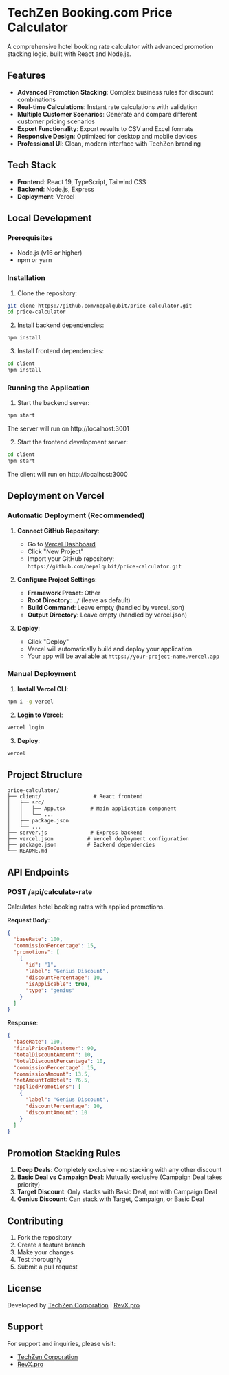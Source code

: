 # TechZen Booking.com Price Calculator

A comprehensive hotel booking rate calculator with advanced promotion stacking logic, built with React and Node.js.

## Features

- **Advanced Promotion Stacking**: Complex business rules for discount combinations
- **Real-time Calculations**: Instant rate calculations with validation
- **Multiple Customer Scenarios**: Generate and compare different customer pricing scenarios
- **Export Functionality**: Export results to CSV and Excel formats
- **Responsive Design**: Optimized for desktop and mobile devices
- **Professional UI**: Clean, modern interface with TechZen branding

## Tech Stack

- **Frontend**: React 19, TypeScript, Tailwind CSS
- **Backend**: Node.js, Express
- **Deployment**: Vercel

## Local Development

### Prerequisites
- Node.js (v16 or higher)
- npm or yarn

### Installation

1. Clone the repository:
```bash
git clone https://github.com/nepalqubit/price-calculator.git
cd price-calculator
```

2. Install backend dependencies:
```bash
npm install
```

3. Install frontend dependencies:
```bash
cd client
npm install
```

### Running the Application

1. Start the backend server:
```bash
npm start
```
The server will run on http://localhost:3001

2. Start the frontend development server:
```bash
cd client
npm start
```
The client will run on http://localhost:3000

## Deployment on Vercel

### Automatic Deployment (Recommended)

1. **Connect GitHub Repository**:
   - Go to [Vercel Dashboard](https://vercel.com/dashboard)
   - Click "New Project"
   - Import your GitHub repository: `https://github.com/nepalqubit/price-calculator.git`

2. **Configure Project Settings**:
   - **Framework Preset**: Other
   - **Root Directory**: `./` (leave as default)
   - **Build Command**: Leave empty (handled by vercel.json)
   - **Output Directory**: Leave empty (handled by vercel.json)

3. **Deploy**:
   - Click "Deploy"
   - Vercel will automatically build and deploy your application
   - Your app will be available at `https://your-project-name.vercel.app`

### Manual Deployment

1. **Install Vercel CLI**:
```bash
npm i -g vercel
```

2. **Login to Vercel**:
```bash
vercel login
```

3. **Deploy**:
```bash
vercel
```

## Project Structure

```
price-calculator/
├── client/                 # React frontend
│   ├── src/
│   │   ├── App.tsx        # Main application component
│   │   └── ...
│   ├── package.json
│   └── ...
├── server.js              # Express backend
├── vercel.json           # Vercel deployment configuration
├── package.json          # Backend dependencies
└── README.md
```

## API Endpoints

### POST /api/calculate-rate
Calculates hotel booking rates with applied promotions.

**Request Body**:
```json
{
  "baseRate": 100,
  "commissionPercentage": 15,
  "promotions": [
    {
      "id": "1",
      "label": "Genius Discount",
      "discountPercentage": 10,
      "isApplicable": true,
      "type": "genius"
    }
  ]
}
```

**Response**:
```json
{
  "baseRate": 100,
  "finalPriceToCustomer": 90,
  "totalDiscountAmount": 10,
  "totalDiscountPercentage": 10,
  "commissionPercentage": 15,
  "commissionAmount": 13.5,
  "netAmountToHotel": 76.5,
  "appliedPromotions": [
    {
      "label": "Genius Discount",
      "discountPercentage": 10,
      "discountAmount": 10
    }
  ]
}
```

## Promotion Stacking Rules

1. **Deep Deals**: Completely exclusive - no stacking with any other discount
2. **Basic Deal vs Campaign Deal**: Mutually exclusive (Campaign Deal takes priority)
3. **Target Discount**: Only stacks with Basic Deal, not with Campaign Deal
4. **Genius Discount**: Can stack with Target, Campaign, or Basic Deal

## Contributing

1. Fork the repository
2. Create a feature branch
3. Make your changes
4. Test thoroughly
5. Submit a pull request

## License

Developed by [TechZen Corporation](https://techzeninc.com) | [RevX.pro](https://revx.pro)

## Support

For support and inquiries, please visit:
- [TechZen Corporation](https://techzeninc.com)
- [RevX.pro](https://revx.pro)